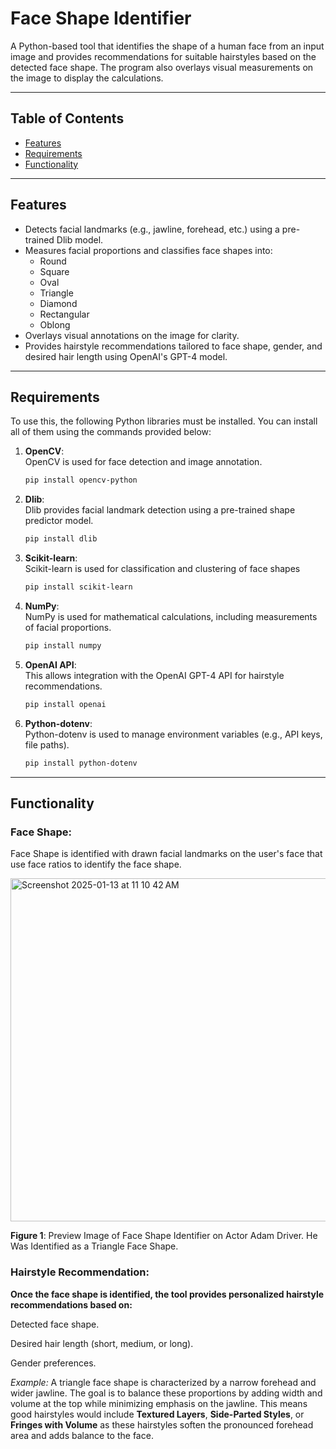 # Face Shape Identifier

A Python-based tool that identifies the shape of a human face from an input image and provides recommendations for suitable hairstyles based on the detected face shape. The program also overlays visual measurements on the image to display the calculations.

---

## Table of Contents
- [Features](#features)
- [Requirements](#requirements)
- [Functionality](#functionality)

---

## Features
- Detects facial landmarks (e.g., jawline, forehead, etc.) using a pre-trained Dlib model.
- Measures facial proportions and classifies face shapes into:
  - Round
  - Square
  - Oval
  - Triangle
  - Diamond
  - Rectangular
  - Oblong
- Overlays visual annotations on the image for clarity.
- Provides hairstyle recommendations tailored to face shape, gender, and desired hair length using OpenAI's GPT-4 model.

---
## Requirements

To use this, the following Python libraries must be installed. You can install all of them using the commands provided below:

1. **OpenCV**:  
   OpenCV is used for face detection and image annotation.  
   ```bash
   pip install opencv-python
2. **Dlib**:  
   Dlib provides facial landmark detection using a pre-trained shape predictor model.  
   ```bash
   pip install dlib
3. **Scikit-learn**:  
   Scikit-learn is used for classification and clustering of face shapes  
   ```bash
   pip install scikit-learn
4. **NumPy**:  
   NumPy is used for mathematical calculations, including measurements of facial proportions.
   ```bash
   pip install numpy
4. **OpenAI API**:  
   This allows integration with the OpenAI GPT-4 API for hairstyle recommendations.
   ```bash
   pip install openai
5. **Python-dotenv**:  
   Python-dotenv is used to manage environment variables (e.g., API keys, file paths).
   ```bash
   pip install python-dotenv

---
## Functionality

### Face Shape:  
Face Shape is identified with drawn facial landmarks on the user's face that use face ratios to identify the face shape.  

<img width="549" alt="Screenshot 2025-01-13 at 11 10 42 AM" src="https://github.com/user-attachments/assets/83b051b9-23ff-4722-ac8e-d51862f06490" />

**Figure 1**: Preview Image of Face Shape Identifier on Actor Adam Driver. He Was Identified as a Triangle Face Shape.

### Hairstyle Recommendation:

**Once the face shape is identified, the tool provides personalized hairstyle recommendations based on:**  

Detected face shape.  

Desired hair length (short, medium, or long).  

Gender preferences.

*Example:* A triangle face shape is characterized by a narrow forehead and wider jawline. The goal is to balance these proportions by adding width and volume at the top while minimizing emphasis on the jawline. This means good hairstyles would include **Textured Layers**, **Side-Parted Styles**, or **Fringes with Volume** as these hairstyles soften the pronounced forehead area and adds balance to the face.





   




